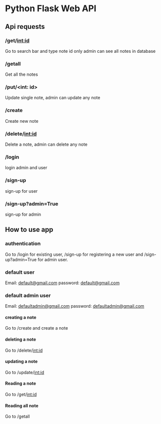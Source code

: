 # Python Flask Web API

## Api requests

### /get/<int:id>

Go to search bar and type note id only admin can see all notes in database

### /getall

Get all the notes

### /put/<int: id>

Update single note, admin can update any note

### /create

Create new note

### /delete/<int:id>

Delete a note, admin can delete any note

### /login

login admin and user

### /sign-up

sign-up for user

### /sign-up?admin=True

sign-up for admin

## How to use app

### authentication

Go to /login for existing user, /sign-up for registering a new user and /sign-up?admin=True for admin user.

### default user

Email: default@gmail.com
password: default@gmail.com

### default admin user

Email: defaultadmin@gmail.com
password: defaultadmin@gmail.com

#### creating a note

Go to /create and create a note

#### deleting a note

Go to /delete/<int:id>


#### updating a note

Go to /update/<int:id>


#### Reading a note

Go to /get/<int:id>

#### Reading all note

Go to /getall

